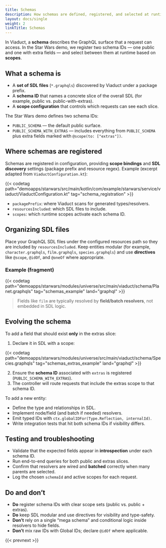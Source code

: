 ```yaml
---
title: Schemas
description: How schemas are defined, registered, and selected at runtime in the Star Wars demo using Viaduct.
layout: docs/single
weight: 2
linkTitle: Schemas
---
```


In Viaduct, a **schema** describes the GraphQL surface that a request can access. In the Star Wars demo, we register
two schema IDs — one public and one with extra fields — and select between them at runtime based on **scopes**.

## What a schema is

- A **set of SDL files** (`*.graphqls`) discovered by Viaduct under a package prefix.
- A **schema ID** that names a concrete slice of the overall SDL (for example, public vs. public-with-extras).
- A **scope configuration** that controls which requests can see each slice.

The Star Wars demo defines two schema IDs:

- `PUBLIC_SCHEMA` — the default public surface.
- `PUBLIC_SCHEMA_WITH_EXTRAS` — includes everything from `PUBLIC_SCHEMA` plus extra fields marked with `@scope(to: ["extras"])`.

## Where schemas are registered

Schemas are registered in configuration, providing **scope bindings** and **SDL discovery** settings (package prefix
and resource regex). Example (excerpt adapted from `ViaductConfiguration.kt`):

{{< codetag path="demoapps/starwars/src/main/kotlin/com/example/starwars/service/viaduct/ViaductConfiguration.kt" tag="schema_registration" >}}

- `packagePrefix`: where Viaduct scans for generated types/resolvers.
- `resourcesIncluded`: which SDL files to include.
- `scopes`: which runtime scopes activate each schema ID.

## Organizing SDL files

Place your GraphQL SDL files under the configured resources path so they are included by `resourcesIncluded`. Keep
entities modular (for example, `character.graphqls`, `film.graphqls`, `species.graphqls`) and use **directives** like
`@scope`, `@idOf`, and `@oneOf` where appropriate.

### Example (fragment)

{{< codetag path="demoapps/starwars/modules/universe/src/main/viaduct/schema/Planet.graphqls" tag="schemas_example" land="graphql" >}}


> Fields like `film` are typically resolved by **field/batch resolvers**, not embedded in SDL logic.

## Evolving the schema

To add a field that should exist **only** in the extras slice:

1. Declare it in SDL with a scope:

{{< codetag path="demoapps/starwars/modules/universe/src/main/viaduct/schema/Species.graphqls" tag="schemas_extras_example" land="graphql" >}}

2. Ensure the **schema ID** associated with `extras` is registered (`PUBLIC_SCHEMA_WITH_EXTRAS`).
3. The controller will route requests that include the extras scope to that schema ID.

To add a new entity:
- Define the type and relationships in SDL.
- Implement node/field (and batch if needed) resolvers.
- Emit typed IDs with `ctx.globalIDFor(Type.Reflection, internalId)`.
- Write integration tests that hit both schema IDs if visibility differs.

## Testing and troubleshooting

- Validate that the expected fields appear in **introspection** under each schema ID.
- Run end-to-end queries for both public and extras slices.
- Confirm that resolvers are wired and **batched** correctly when many parents are selected.
- Log the chosen `schemaId` and active scopes for each request.

## Do and don’t

- **Do** register schema IDs with clear scope sets (public vs. public + extras).
- **Do** keep SDL modular and use directives for visibility and type-safety.
- **Don’t** rely on a single “mega schema” and conditional logic inside resolvers to hide fields.
- **Don’t** mix raw IDs with Global IDs; declare `@idOf` where applicable.

{{< prevnext >}}
